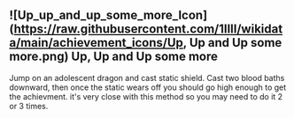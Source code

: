 ## ![Up_up_and_up_some_more_Icon](https://raw.githubusercontent.com/1IlIl/wikidata/main/achievement_icons/Up, Up and Up some more.png) Up, Up and Up some more 

Jump on an adolescent dragon and cast static shield. Cast two blood baths downward, then once the static wears off you should go high enough to get the achievment. it's very close with this method so you may need to do it 2 or 3 times.
